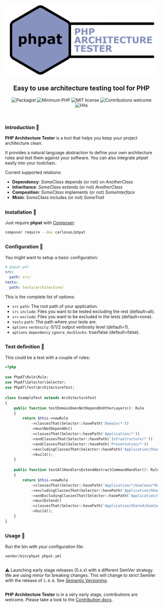 <p align="center">
    <img width="500px" src="https://raw.githubusercontent.com/carlosas/phpat/master/.github/logo.png" alt="PHP Architecture Tester">
</p>
<h2 align="center">Easy to use architecture testing tool for PHP</h2>
<p align="center">
	<a>
		<img src="https://img.shields.io/packagist/v/carlosas/phpat.svg?style=flat-square" alt="Packagist">
    </a>
	<a>
		<img src="https://img.shields.io/badge/php-%3E%3D_7.1-8892BF.svg?style=flat-square" alt="Minimum PHP">
	</a>
	<a>
		<img src="https://img.shields.io/badge/license-MIT-blue.svg?style=flat-square" alt="MIT license">
	</a>
	<a>
		<img src="https://img.shields.io/badge/contributions-welcome-brightgreen.svg?style=flat-square" alt="Contributions welcome">
	</a>
	<a>
		<img src="http://hits.dwyl.com/carlosas/phpat.svg" alt="Hits">
	</a>
</p>
<br />

### Introduction 📜

**PHP Architecture Tester** is a tool that helps you keep your project architecture clean.

It provides a natural language abstraction to define your own architecture rules and test them against your software.
You can also integrate *phpat* easily into your toolchain.

Current supported relations:

* **Dependency**: *SomeClass* depends (or not) on *AnotherClass*
* **Inheritance**: *SomeClass* extends (or not) *AnotherClass*
* **Composition**: *SomeClass* implements (or not) *SomeInterface*
* **Mixin**: *SomeClass* includes (or not) *SomeTrait*

<h2></h2>

### Installation 💽

Just require **phpat** with [Composer](https://getcomposer.org/):
```bash
composer require --dev carlosas/phpat
```

<h2></h2>

### Configuration 🔧

You might want to setup a basic configuration:
```yaml
# phpat.yml
src:
  path: src/
tests:
  path: tests/architecture/
```
This is the complete list of options:
* `src` `path`: The root path of your application.
* `src` `include`: Files you want to be tested excluding the rest (default=all).
* `src` `exclude`: Files you want to be excluded in the tests (default=none).
* `tests` `path`: The path where your tests are.
* `options` `verbosity`: 0/1/2 output verbosity level (default=1).
* `options` `dependency` `ignore_docblocks`: true/false (default=false).

<h2></h2>

### Test definition 📓

This could be a test with a couple of rules:
```php
<?php

use PhpAT\Rule\Rule;
use PhpAT\Selector\Selector;
use PhpAT\Test\ArchitectureTest;

class ExampleTest extends ArchitectureTest
{
    public function testDomainDoesNotDependOnOtherLayers(): Rule
    {
        return $this->newRule
            ->classesThat(Selector::havePath('Domain/*'))
            ->mustNotDependOn()
            ->classesThat(Selector::havePath('Application/*'))
            ->andClassesThat(Selector::havePath('Infrastructure/*'))
            ->andClassesThat(Selector::havePath('Presentation/*'))
            ->excludingClassesThat(Selector::havePath('Application/Shared/Service/KnownBadApproach.php'))
            ->build();
    }
    
    public function testAllHandlersExtendAbstractCommandHandler(): Rule
    {
        return $this->newRule
            ->classesThat(Selector::havePath('Application/*/UseCase/*Handler.php'))
            ->excludingClassesThat(Selector::havePath('Application/Shared/UseCase/Different*Handler.php'))
            ->andExcludingClassesThat(Selector::havePath('Application/Shared/UseCase/AbstractCommandHandler.php'))
            ->mustExtend()
            ->classesThat(Selector::havePath('Application/Shared/UseCase/AbstractCommandHandler.php'))
            ->build();
    }
}
```

<h2></h2>

### Usage 🚀

Run the bin with your configuration file:
```bash
vendor/bin/phpat phpat.yml
```

<h2></h2>

⚠ Launching early stage releases (0.x.x) with a different SemVer strategy. We are using *minor* for breaking changes.
This will change to strict SemVer with the release of `1.0.0`. See [Semantic Versioning](https://semver.org/).

<h2></h2>

**PHP Architecture Tester** is in a very early stage, contributions are welcome. Please take a look to the [Contribution docs](.github/CONTRIBUTING.md).
